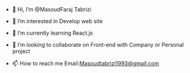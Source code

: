 
- 👋 Hi, I’m @MasoudFaraj Tabrizi

- 👀 I’m interested in Develop web site

- 🌱 I’m currently learning React.js

- 💞️ I’m looking to collaborate on Front-end with Company or Personal project

- 📫 How to reach me Email:Masoudtabrizi1993@gmail.com
